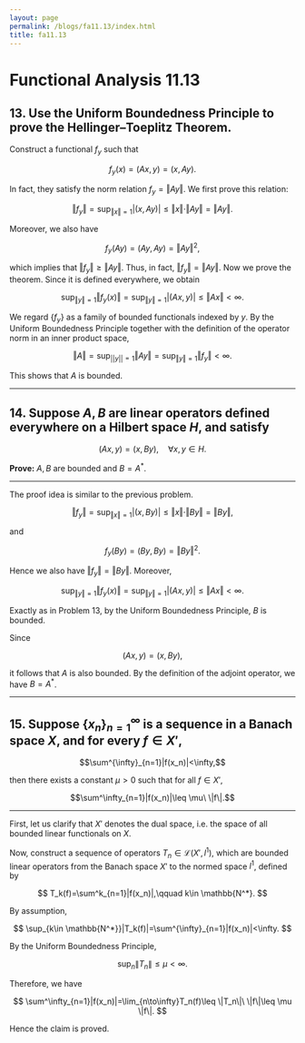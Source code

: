 ```yaml
---
layout: page
permalink: /blogs/fa11.13/index.html
title: fa11.13
---
```


# Functional Analysis 11.13

## 13. Use the Uniform Boundedness Principle to prove the Hellinger–Toeplitz Theorem.

Construct a functional $f_y$ such that

$$
f_y(x)=(Ax,y)=(x,Ay).
$$

In fact, they satisfy the norm relation $f_y = \Vert Ay \Vert$. We first prove this relation:

$$
\Vert f_y\Vert=\sup_{\Vert x \Vert =1}|(x,Ay)|\leq \Vert x\Vert\cdot\Vert Ay \Vert=\Vert Ay \Vert.
$$

Moreover, we also have

$$
f_y(Ay)=(Ay,Ay)=\Vert Ay\Vert^2,
$$

which implies that $\Vert f_y\Vert\geq \Vert Ay \Vert$. Thus, in fact, $\Vert f_y\Vert=\Vert Ay \Vert$. Now we prove the theorem. Since it is defined everywhere, we obtain

$$
\sup_{\Vert y\Vert= 1}\Vert f_y(x)\Vert=\sup_{\Vert y\Vert= 1}|(Ax,y)|\leq\Vert Ax\Vert<\infty.
$$

We regard $\{f_y\}$ as a family of bounded functionals indexed by $y$. By the Uniform Boundedness Principle together with the definition of the operator norm in an inner product space,

$$
\Vert A\Vert=\sup_{||y||=1}\Vert Ay\Vert=\sup_{\Vert y\Vert= 1}\Vert f_y\Vert<\infty.
$$

This shows that $A$ is bounded.

---

## 14. Suppose $A,B$ are linear operators defined everywhere on a Hilbert space $H$, and satisfy
$$(Ax,y)=(x,By),\quad \forall x,y\in H.$$

**Prove:** $A,B$ are bounded and $B=A^*$.

---

The proof idea is similar to the previous problem.

$$
\Vert f_y\Vert=\sup_{\Vert x \Vert =1}|(x,By)|\leq \Vert x\Vert\cdot\Vert By \Vert=\Vert By \Vert,
$$

and

$$
f_y(By)=(By,By)=\Vert By\Vert^2.
$$

Hence we also have $\Vert f_y\Vert=\Vert By \Vert$. Moreover,

$$
\sup_{\Vert y\Vert= 1}\Vert f_y(x)\Vert=\sup_{\Vert y\Vert= 1}|(Ax,y)|\leq\Vert Ax\Vert<\infty.
$$

Exactly as in Problem 13, by the Uniform Boundedness Principle, $B$ is bounded.  

Since

$$
(Ax,y)=(x,By),
$$

it follows that $A$ is also bounded. By the definition of the adjoint operator, we have $B=A^*$.

---

## 15. Suppose $\{x_n\}_{n=1}^\infty$ is a sequence in a Banach space $X$, and for every $f\in X'$,  

$$\sum^{\infty}_{n=1}|f(x_n)|<\infty,$$

then there exists a constant $\mu>0$ such that for all $f\in X'$,

$$\sum^\infty_{n=1}|f(x_n)|\leq \mu\ \|f\|.$$

---

First, let us clarify that $X'$ denotes the dual space, i.e. the space of all bounded linear functionals on $X$.  

Now, construct a sequence of operators $T_n\in \mathcal{L}(X',l^1)$, which are bounded linear operators from the Banach space $X'$ to the normed space $l^1$, defined by

$$
T_k(f)=\sum^k_{n=1}|f(x_n)|,\qquad k\in \mathbb{N^*}.
$$

By assumption,

$$
\sup_{k\in \mathbb{N^*}}|T_k(f)|=\sum^{\infty}_{n=1}|f(x_n)|<\infty.
$$

By the Uniform Boundedness Principle,

$$
\sup_n \|T_n\|\leq \mu <\infty.
$$

Therefore, we have

$$
\sum^\infty_{n=1}|f(x_n)|=\lim_{n\to\infty}T_n(f)\leq \|T_n\|\ \|f\|\leq \mu \|f\|.
$$

Hence the claim is proved.
